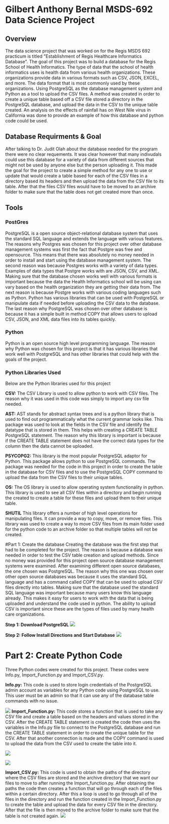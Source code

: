 # Gilbert Anthony Bernal MSDS-692 Data Science Project

## Overview
The data science project that was worked on for the Regis MSDS 692 practicum is titled "Establishment of Regis Healthcare Informatics Database". The goal of this project was to build a database for the Regis School of Health Informatics. The type of data that the school of health informatics uses is health data from various health organizations. These organizations provide data in various formats such as CSV, JSON, EXCEL, and more. The data format that is most commonly used by these organizations. Using PostgreSQL as the database management system and Python as a tool to upload the CSV files. A method was created in order to create a unique table based off a CSV file stored a directory in the PostgreSQL database, and upload the data in the CSV to the unique table created. An analysis on the effects of rainfall has on West Nile virus in California was done to provide an example of how this database and python code could be used. 

## Database Requirments & Goal
After talking to Dr. Judit Olah about the database needed for the program there were no clear requements. It was clear however that many indivudals could use this database for a variety of data from different sources that might not be used by anyone else but the person uploading it. This made the goal for the project to create a simple method for any one to use or update that would create a table based for each of the CSV files in a directory based its headers and then upload the data from the CSV file to its table. After that the files CSV files would have to be moved to an archive folder to make sure that the table does not get created more than once. 

## Tools

### PostGres
PostgreSQL is a open source object-relational database system that uses the standard SQL language and extends the language with various features. The reasons why Postgres was chosen for this project over other database management systems was first the fact that Postgre was free and opensource. This means that there was absolutely no money needed in order to install and start using the database management system. The second reason was because Postgres works with a variety of data types. Examples of data types that Postgre works with are JSON, CSV, and XML. Making sure that the database chosen works well with various formats is important because the data the Health Informatics school will be using can vary based on the health organization they are getting their data from. The next reason is because Postgre works with various coding languages such as Python. Python has various libraries that can be used with PostgreSQL or manipulate data if needed before uploading the CSV data to the database. The last reason why PostgreSQL was chosen over other database is because it has a simple built in method COPY that allows users to upload CSV, JSON, and XML data files into its tables quickly.

### Python
Python is an open source high level programming language. The reason why Python was chosen for this project is that it has various libraries that work well with PostgreSQL and has other libraries that could help with the goals of the project.
### Python Libraries Used
Below are the Python libraries used for this project

**CSV:**
The CSV Library is used to allow python to work with CSV files. The reason why it was used in this code was simply to import any csv file needed. 

**AST:**
AST stands for abstract syntax trees and is a python library that is used to find out programmatically what the current grammar looks like. This package was used to look at the fields in the CSV file and identify the datatype that is stored in them. This helps with creating a CREATE TABLE PostgreSQL statement. The reason why this library is important is because if the CREATE TABLE statement does not have the correct data types for the column then the data cannot be uploaded. 

**PSYCOPG2:**
This library is the most popular PostgreSQL adaptor for Python. This package allows python to use PostgreSQL commands. The package was needed for the code in this project in order to create the table in the database for CSV files and to use the PostgreSQL COPY command to upload the data from the CSV files to their unique tables. 

**OS:**
The OS library is used to allow operating system functionality in python. This library is used to see all CSV files within a directory and begin running the created to create a table for these files and upload them to their unique table. 

**SHUTIL**
This library offers a number of high level operations for manipulating files. It can provide a way to copy, move, or remove files. This library was used to create a way to move CSV files from its main folder used for the python code to an archive folder so that multiple tables will not be created. 

#Part 1: Create the database
Creating the database was the first step that had to be completed for the project. The reason is because a database was needed in order to test the CSV table creation and upload methods. Since no money was provided for this project open source database management systems were examined. After examining different open source databases, the one chosen was PostgreSQL. The reason why this one was chosen over other open source databases was because it uses the standard SQL language and has a command called COPY that can be used to upload CSV files directly into tables. Making sure that the database used the standard SQL language was important because many users know this language already. This makes it easy for users to work with the data that is being uploaded and understand the code used in python. The ability to upload CSV is important since these are the types of files used by many health care organizations. 

**Step 1: Download PostgreSQL**
![](Images/Postgre_Download.PNG)

**Step 2: Follow Install Directions and Start Database**
![](Images/Postgre_Server.PNG)

# Part 2: Create Python Code
Three Python codes were created for this project. These codes were Info.py, Import_Function.py and Import_CSV.py.

**Info.py:** This code is used to store login credentials of the PostgreSQL admin account as variables for any Python code using PostgreSQL to use. This user must be an admin so that it can use any of the database table commands with no issue.

![](Images/Info.PNG)
**Import_Function.py:** This code stores a function that is used to take any CSV file and create a table based on the headers and values stored in the CSV. After the CREATE TABLE statement is created the code then uses the variables in the Info.py file to connect to the PostgreSQL database and run the CREATE TABLE statement in order to create the unique table for the CSV. After that another connection is made and the COPY command is used to upload the data from the CSV used to create the table into it. 

![](Images/Import_Function1.PNG)

![](Images/Import_Function2.PNG)

**Import_CSV.py:** This code is used to obtain the paths of the directory where the CSV files are stored and the archive directory that we want our files to move to after running the Import_function.py. After obtaining the paths the code then creates a function that will go through each of the files within a certain directory. After this a loop is used to go through all of the files in the directory and run the function created in the Import_Function.py to create the table and upload the data for every CSV file in the directory. After that the file is then moved to the archive folder to make sure that the table is not created again. 
![](Images/Import_CSV.PNG)

